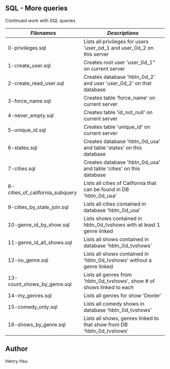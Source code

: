 ## SQL - More queries

Continued work with SQL queries

|           *Filenames*           |                    *Descriptions*                                       |
|---------------------------------|-------------------------------------------------------------------------|
| 0-privileges.sql                | Lists all privileges for users 'user_od_1 and user_0d_2 on this server  |
| 1-create_user.sql               | Creates root user 'user_0d_1" on current server                         |
| 2-create_read_user.sql          | Creates database 'hbtn_0d_2' and user 'user_0d_2' on that database      |
| 3-force_name.sql                | Creates table 'force_name' on current server                            |
| 4-never_empty.sql               | Creates table 'id_not_null' on current server                           |
| 5-unique_id.sql                 | Creates table 'unique_id' on current server                             |
| 6-states.sql                    | Creates database 'hbtn_0d_usa' and table 'states' on this database      |
| 7-cities.sql                    | Creates database 'hbtn_0d_usa' and table 'cities' on this database      |
| 8-cities_of_california_subquery | Lists all cities of California that can be found in DB 'hbtn_0d_usa'    |
| 9-cities_by_state_join.sql      | Lists all cities contained in database 'hbtn_0d_usa'                    |
| 10-genre_id_by_show.sql         | Lists shows contained in hbtn_0d_tvshows with at least 1 genre linked   |
| 11-genre_id_all_shows.sql       | Lists all shows contained in database 'hbtn_0d_tvshows'                 |
| 12-no_genre.sql                 | Lists all shows contained in 'hbtn_0d_tvshows' without a genre linked   |
| 13-count_shows_by_genre.sql     | Lists all genres from 'hbtn_0d_tvshows', show # of shows linked to each |
| 14-my_genres.sql                | Lists all genres for show 'Dexter'                                      |
| 15-comedy_only.sql              | Lists all comedy shows in database 'hbtn_0d_tvshows'                    |
| 16-shows_by_genre.sql           | Lists all shows, genres linked to that show from DB 'hbtn_0d_tvshows'   |


## Author
Henry Hsu